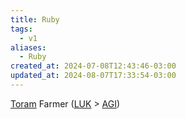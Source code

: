 ```yaml
---
title: Ruby
tags:
  - v1
aliases:
  - Ruby
created_at: 2024-07-08T12:43:46-03:00
updated_at: 2024-08-07T17:33:54-03:00
---
```


[Toram](26/Toram.md)
Farmer ([LUK](../../../../ideias/2024/07/09/Toram_LUK.md) > [AGI](../../../../ideias/2024/07/09/Toram_AGI.md))